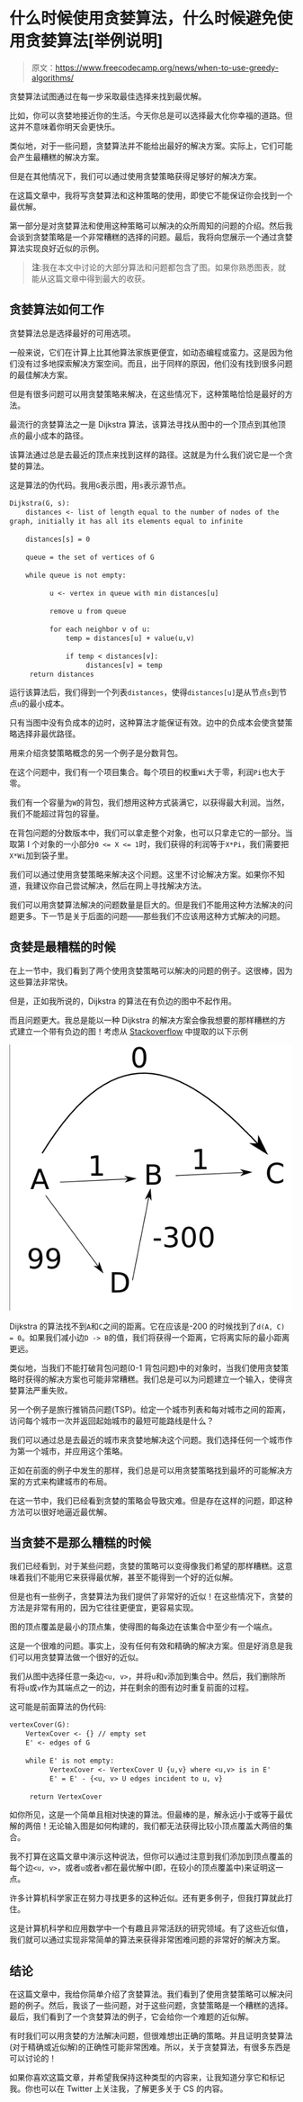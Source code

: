 # 什么时候使用贪婪算法，什么时候避免使用贪婪算法[举例说明]

> 原文：<https://www.freecodecamp.org/news/when-to-use-greedy-algorithms/>

贪婪算法试图通过在每一步采取最佳选择来找到最优解。

比如，你可以贪婪地接近你的生活。今天你总是可以选择最大化你幸福的道路。但这并不意味着你明天会更快乐。

类似地，对于一些问题，贪婪算法并不能给出最好的解决方案。实际上，它们可能会产生最糟糕的解决方案。

但是在其他情况下，我们可以通过使用贪婪策略获得足够好的解决方案。

在这篇文章中，我将写贪婪算法和这种策略的使用，即使它不能保证你会找到一个最优解。

第一部分是对贪婪算法和使用这种策略可以解决的众所周知的问题的介绍。然后我会谈到贪婪策略是一个非常糟糕的选择的问题。最后，我将向您展示一个通过贪婪算法实现良好近似的示例。

> **注**:我在本文中讨论的大部分算法和问题都包含了图。如果你熟悉图表，就能从这篇文章中得到最大的收获。

## 贪婪算法如何工作

贪婪算法总是选择最好的可用选项。

一般来说，它们在计算上比其他算法家族更便宜，如动态编程或蛮力。这是因为他们没有过多地探索解决方案空间。而且，出于同样的原因，他们没有找到很多问题的最佳解决方案。

但是有很多问题可以用贪婪策略来解决，在这些情况下，这种策略恰恰是最好的方法。

最流行的贪婪算法之一是 Dijkstra 算法，该算法寻找从图中的一个顶点到其他顶点的最小成本的路径。

该算法通过总是去最近的顶点来找到这样的路径。这就是为什么我们说它是一个贪婪的算法。

这是算法的伪代码。我用`G`表示图，用`s`表示源节点。

```
Dijkstra(G, s):
    distances <- list of length equal to the number of nodes of the graph, initially it has all its elements equal to infinite

    distances[s] = 0

    queue = the set of vertices of G

    while queue is not empty:

          u <- vertex in queue with min distances[u]

          remove u from queue

          for each neighbor v of u:
              temp = distances[u] + value(u,v)

              if temp < distances[v]:
                   distances[v] = temp
     return distances 
```

运行该算法后，我们得到一个列表`distances`，使得`distances[u]`是从节点`s`到节点`u`的最小成本。

只有当图中没有负成本的边时，这种算法才能保证有效。边中的负成本会使贪婪策略选择非最优路径。

用来介绍贪婪策略概念的另一个例子是分数背包。

在这个问题中，我们有一个项目集合。每个项目的权重`Wi`大于零，利润`Pi`也大于零。

我们有一个容量为`W`的背包，我们想用这种方式装满它，以获得最大利润。当然，我们不能超过背包的容量。

在背包问题的分数版本中，我们可以拿走整个对象，也可以只拿走它的一部分。当取第 I 个对象的一小部分`0 <= X <= 1`时，我们获得的利润等于`X*Pi`，我们需要把`X*Wi`加到袋子里。

我们可以通过使用贪婪策略来解决这个问题。这里不讨论解决方案。如果你不知道，我建议你自己尝试解决，然后在网上寻找解决方法。

我们可以用贪婪算法解决的问题数量是巨大的。但是我们不能用这种方法解决的问题更多。下一节是关于后面的问题——那些我们不应该用这种方式解决的问题。

## 贪婪是最糟糕的时候

在上一节中，我们看到了两个使用贪婪策略可以解决的问题的例子。这很棒，因为这些算法非常快。

但是，正如我所说的，Dijkstra 的算法在有负边的图中不起作用。

而且问题更大。我总是能以一种 Dijkstra 的解决方案会像我想要的那样糟糕的方式建立一个带有负边的图！考虑从 [Stackoverflow](https://stackoverflow.com/questions/6799172/negative-weights-using-dijkstras-algorithm/6799344#6799344) 中提取的以下示例

![rmowk.png](img/7812a75fbbb6987051c5c12794eb3741.png)

Dijkstra 的算法找不到`A`和`C`之间的距离。它在应该是-200 的时候找到了`d(A, C) = 0`。如果我们减小边`D -> B`的值，我们将获得一个距离，它将离实际的最小距离更远。

类似地，当我们不能打破背包问题(0-1 背包问题)中的对象时，当我们使用贪婪策略时获得的解决方案也可能非常糟糕。我们总是可以为问题建立一个输入，使得贪婪算法严重失败。

另一个例子是旅行推销员问题(TSP)。给定一个城市列表和每对城市之间的距离，访问每个城市一次并返回起始城市的最短可能路线是什么？

我们可以通过总是去最近的城市来贪婪地解决这个问题。我们选择任何一个城市作为第一个城市，并应用这个策略。

正如在前面的例子中发生的那样，我们总是可以用贪婪策略找到最坏的可能解决方案的方式来构建城市的布局。

在这一节中，我们已经看到贪婪的策略会导致灾难。但是存在这样的问题，即这种方法可以很好地逼近最优解。

## 当贪婪不是那么糟糕的时候

我们已经看到，对于某些问题，贪婪的策略可以变得像我们希望的那样糟糕。这意味着我们不能用它来获得最优解，甚至不能得到一个好的近似解。

但是也有一些例子，贪婪算法为我们提供了非常好的近似！在这些情况下，贪婪的方法是非常有用的，因为它往往更便宜，更容易实现。

图的顶点覆盖是最小的顶点集，使得图的每条边在该集合中至少有一个端点。

这是一个很难的问题。事实上，没有任何有效和精确的解决方案。但是好消息是我们可以用贪婪算法做一个很好的近似。

我们从图中选择任意一条边`<u, v>`，并将`u`和`v`添加到集合中。然后，我们删除所有将`u`或`v`作为其端点之一的边，并在剩余的图有边时重复前面的过程。

这可能是前面算法的伪代码:

```
vertexCover(G):
    VertexCover <- {} // empty set
    E' <- edges of G

    while E' is not empty:
          VertexCover <- VertexCover U {u,v} where <u,v> is in E'
          E' = E' - {<u, v> U edges incident to u, v}

     return VertexCover 
```

如你所见，这是一个简单且相对快速的算法。但最棒的是，解永远小于或等于最优解的两倍！无论输入图是如何构建的，我们都无法获得比较小顶点覆盖大两倍的集合。

我不打算在这篇文章中演示这种说法，但你可以通过注意到我们添加到顶点覆盖的每个边`<u, v>`，或者`u`或者`v`都在最优解中(即，在较小的顶点覆盖中)来证明这一点。

许多计算机科学家正在努力寻找更多的这种近似。还有更多例子，但我打算就此打住。

这是计算机科学和应用数学中一个有趣且非常活跃的研究领域。有了这些近似值，我们就可以通过实现非常简单的算法来获得非常困难问题的非常好的解决方案。

## 结论

在这篇文章中，我给你简单介绍了贪婪算法。我们看到了使用贪婪策略可以解决问题的例子。然后，我谈了一些问题，对于这些问题，贪婪策略是一个糟糕的选择。最后，我们看到了一个贪婪算法的例子，它会给你一个难题的近似解。

有时我们可以用贪婪的方法解决问题，但很难想出正确的策略。并且证明贪婪算法(对于精确或近似解)的正确性可能非常困难。所以，关于贪婪算法，有很多东西是可以讨论的！

如果你喜欢这篇文章，并希望我保持这种类型的内容来，让我知道分享它和标记我。你也可以在 Twitter 上关注我，了解更多关于 CS 的内容。